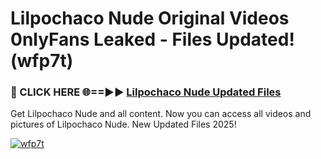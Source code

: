 # Lilpochaco Nude Original Videos 0nlyFans Leaked - Files Updated! (wfp7t)

<h3>🔴 CLICK HERE 🌐==►► <a href="https://tinyurl.com/52m3yx9h" rel="nofollow">Lilpochaco Nude Updated Files</a></h3>

Get Lilpochaco Nude and all content. Now you can access all videos and pictures of Lilpochaco Nude. New Updated Files 2025!

[![wfp7t](https://i.imgur.com/TnHtlc8.gif)](https://tinyurl.com/52m3yx9h)
